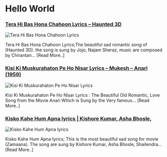 # Hello World

### [Tera Hi Bas Hona Chahoon Lyrics – Haunted 3D](http://catchylyrics.net/2017/04/14569tera-hi-bas-hona-chahoon-lyrics/)
![Tera Hi Bas Hona Chahoon Lyrics](http://catchylyrics.net/wp-content/uploads/2017/04/Tera-Hi-Bas-Hona-Chahoon-Lyrics-768x374.jpg)

Tera Hi Bas Hona Chahoon Lyrics;The beautiful sad romantic song of (Haunted 3D).
the song is sung by Jojo, Najam Sheraz, music are composed by Chirantan… [Read More..]

### [Kisi Ki Muskurahaton Pe Ho Nisar Lyrics – Mukesh – Anari (1959)](http://catchylyrics.net/2017/04/kisi-ki-muskurahaton-pe-lyrics/)
![Kisi Ki Muskurahaton Pe Ho Nisar Lyrics](http://catchylyrics.net/wp-content/uploads/2017/03/kisi-ki-muskurahato-pe-768x384.jpg)

Kisi Ki Muskurahaton Pe Ho Nisar Lyrics : The Beautiful Old Romantic,
Love Song from the Movie Anari Which is Sung by the Very famous… [Read More..]

### [Kisko Kahe Hum Apna lyrics | Kishore Kumar, Asha Bhosle,](http://catchylyrics.net/2017/04/kisko-kahe-hum-apna-lyrics-kishore-kumar-asha-bhosle/)
![Kisko Kahe Hum Apna lyrics](http://catchylyrics.net/wp-content/uploads/2017/04/Kisko-Kahe-Hum-Apna-lyrics-768x374.jpg)

Kisko Kahe Hum Apna lyrics; This is the most beautiful sad song for movie (Zamaana).
The song are sung by Kishore Kumar, Asha Bhosle, Shailendra… [Read More..]


